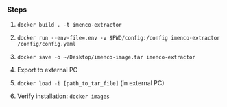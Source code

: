 ### Steps
1. `docker build . -t imenco-extractor`
2. `docker run --env-file=.env -v $PWD/config:/config imenco-extractor /config/config.yaml`

3. `docker save -o ~/Desktop/imenco-image.tar imenco-extractor`
4. Export to external PC
5. `docker load -i [path_to_tar_file]` (in external PC)
6. Verify installation: `docker images`

